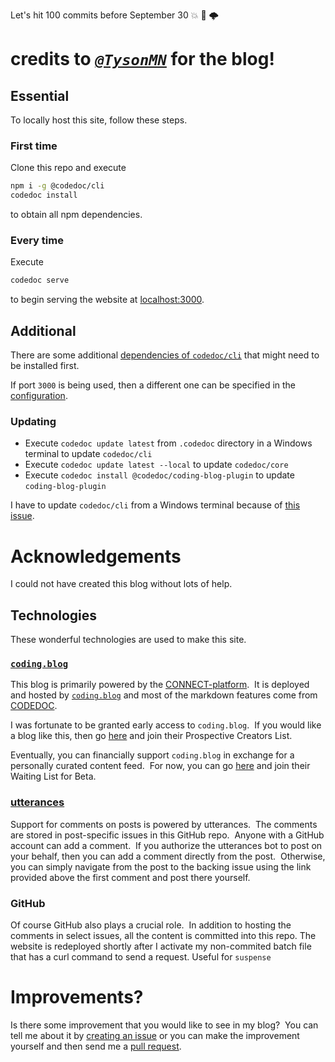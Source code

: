 <!-- We will hit 100 commits in one WEEK?! I have 75 commits ALREADY?! OH. MY. GOD. -->

Let's hit 100 commits before September 30 :boom: :rocket: 🌩️
# credits to [***`@TysonMN`***](https://GitHub.com/TysonMN) for the blog!

## Essential

To locally host this site, follow these steps.

### First time

Clone this repo and execute
```bash
npm i -g @codedoc/cli
codedoc install
```

to obtain all npm dependencies.

### Every time

Execute
```bash
codedoc serve
```

to begin serving the website at [localhost:3000](http://localhost:3000).

## Additional

There are some additional [dependencies of `codedoc/cli`](https://codedoc.cc/docs/cli#cli) that might need to be installed first.

If port `3000` is being used, then a different one can be specified in the [configuration](https://codedoc.cc/docs/config/overview#available-properties).

### Updating

- Execute `codedoc update latest` from `.codedoc` directory in a Windows terminal to update `codedoc/cli`
- Execute `codedoc update latest --local` to update `codedoc/core`
- Execute `codedoc install @codedoc/coding-blog-plugin` to update `coding-blog-plugin`

I have to update `codedoc/cli` from a Windows terminal because of [this issue](https://github.com/CONNECT-platform/codedoc/issues/22).

# Acknowledgements

I could not have created this blog without lots of help.

## Technologies

These wonderful technologies are used to make this site.

### [`coding.blog`](https://coding.blog)

This blog is primarily powered by the [CONNECT-platform](https://github.com/CONNECT-platform).  It is deployed and hosted by [`coding.blog`](https://coding.blog) and most of the markdown features come from [CODEDOC](https://codedoc.cc/).

I was fortunate to be granted early access to `coding.blog`.  If you would like a blog like this, then go [here](https://coding.blog/#how-to-get-there) and join their Prospective Creators List.

Eventually, you can financially support `coding.blog` in exchange for a personally curated content feed.  For now, you can go [here](https://coding.blog/#how-to-get-there) and join their Waiting List for Beta.

### [utterances](https://utteranc.es/)

Support for comments on posts is powered by utterances.  The comments are stored in post-specific issues in this GitHub repo.  Anyone with a GitHub account can add a comment.  If you authorize the utterances bot to post on your behalf, then you can add a comment directly from the post.  Otherwise, you can simply navigate from the post to the backing issue using the link provided above the first comment and post there yourself.

### GitHub

Of course GitHub also plays a crucial role.  In addition to hosting the comments in select issues, all the content is committed into this repo.  The website is redeployed shortly after I activate my non-commited batch file that has a curl command to send a request. Useful for `suspense`

# Improvements?

Is there some improvement that you would like to see in my blog?  You can tell me about it by [creating an issue](https://github.com/coder-lg/coder-lg-blog-codedoc/issues/new) or you can make the improvement yourself and then send me a [pull request](https://github.com/coder-lg-blog-codedoc/compare).
